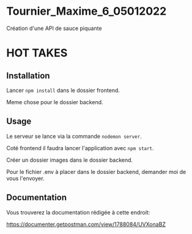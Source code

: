 # Tournier_Maxime_6_05012022

Création d'une API de sauce piquante

# HOT TAKES

## Installation

Lancer `npm install` dans le dossier frontend.

Meme chose pour le dossier backend.

## Usage

Le serveur se lance via la commande `nodemon server`.

Coté frontend il faudra lancer l'application avec `npm start`.

Créer un dossier images dans le dossier backend.

Pour le fichier .env à placer dans le dossier backend, demander moi de vous l'envoyer.

## Documentation

Vous trouverez la documentation rédigée à cette endroit:

https://documenter.getpostman.com/view/1788084/UVXonaBZ
